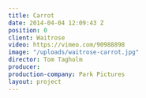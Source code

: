 ```yaml
---
title: Carrot
date: 2014-04-04 12:09:43 Z
position: 0
client: Waitrose
video: https://vimeo.com/90988898
image: "/uploads/waitrose-carrot.jpg"
director: Tom Tagholm
producer: 
production-company: Park Pictures
layout: project
---
```


